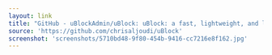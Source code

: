 ```yaml
---
layout: link
title: "GitHub - uBlockAdmin/uBlock: uBlock: a fast, lightweight, and lean blocker for Chrome, Firefox, and Safari."
source: 'https://github.com/chrisaljoudi/uBlock'
screenshot: 'screenshots/5710bd48-9f80-454b-9416-cc7216e8f162.jpg'
---
```


